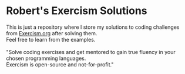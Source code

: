 # Robert's Exercism Solutions

This is just a repository where I store my solutions to coding challenges from <a href="https://exercism.org/">Exercism.org</a> after solving them.<br/>
Feel free to learn from the examples.<br/>
<br/>
"Solve coding exercises and get mentored to gain true fluency in your chosen programming languages.<br/>
Exercism is open-source and not-for-profit."<br/>

